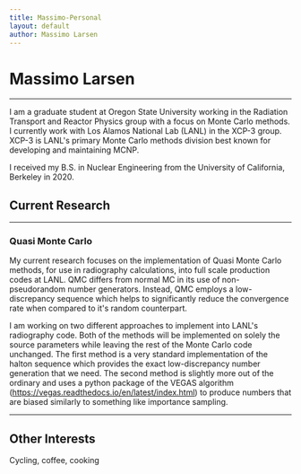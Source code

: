 ```yaml
---
title: Massimo-Personal
layout: default
author: Massimo Larsen
---
```


# Massimo Larsen

---

I am a graduate student at Oregon State University working in the Radiation Transport and Reactor Physics group with a focus on Monte Carlo methods. I currently work with Los Alamos National Lab (LANL) in the XCP-3 group. XCP-3 is LANL's primary Monte Carlo methods division best known for developing and maintaining MCNP.

I received my B.S. in Nuclear Engineering from the University of California, Berkeley in 2020.

## Current Research

---

### Quasi Monte Carlo

My current research focuses on the implementation of Quasi Monte Carlo methods, for use in radiography calculations, into full scale production codes at LANL. QMC differs from normal MC in its use of non-pseudorandom number generators. Instead, QMC employs a low-discrepancy sequence which helps to significantly reduce the convergence rate when compared to it's random counterpart.

I am working on two different approaches to implement into LANL's radiography code. Both of the methods will be implemented on solely the source parameters while leaving the rest of the Monte Carlo code unchanged. The first method is a very standard implementation of the halton sequence which provides the exact low-discrepancy number generation that we need. The second method is slightly more out of the ordinary and uses a python package of the VEGAS algorithm (https://vegas.readthedocs.io/en/latest/index.html) to produce numbers that are biased similarly to something like importance sampling.

---

## Other Interests

Cycling, coffee, cooking